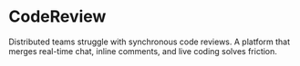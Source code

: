 # CodeReview
Distributed teams struggle with synchronous code reviews. A platform that merges real-time chat, inline comments, and live coding solves friction.
